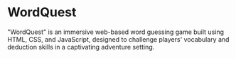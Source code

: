 # WordQuest
"WordQuest" is an immersive web-based word guessing game built using HTML, CSS, and JavaScript, designed to challenge players' vocabulary and deduction skills in a captivating adventure setting.
